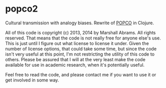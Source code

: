 popco2
=======

Cultural transmission with analogy biases.
Rewrite of [POPCO](https://github.com/mars0i/popco) in Clojure.

All of this code is copyright (c) 2013, 2014 by Marshall Abrams.  All rights
reserved.  That means that the code is not really free for anyone else's
use.  This is just until I figure out what license to license it under.
Given the number of license options, that could take some time, but
since the code isn't very useful at this point, I'm not restricting the
utility of this code to others.  Please be assured that I will at the
very least make the code available for use in academic research, when
it's potentially useful.

Feel free to read the code, and please contact me if you want to use
it or get involved in some way.

